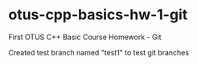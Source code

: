 # otus-cpp-basics-hw-1-git

First OTUS C++ Basic Course Homework - Git 

Created test branch named "test1" to test git branches